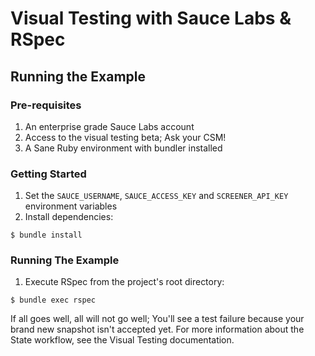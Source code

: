 
# Visual Testing with Sauce Labs & RSpec

## Running the Example
### Pre-requisites
1. An enterprise grade Sauce Labs account
2. Access to the visual testing beta; Ask your CSM!
3. A Sane Ruby environment with bundler installed

### Getting Started
1. Set the `SAUCE_USERNAME`, `SAUCE_ACCESS_KEY` and `SCREENER_API_KEY` environment variables
2. Install dependencies:

`$ bundle install`

### Running The Example
1. Execute RSpec from the project's root directory:

`$ bundle exec rspec`

If all goes well, all will not go well; You'll see a test failure because your brand new snapshot isn't accepted yet.
For more information about the State workflow, see the Visual Testing documentation.
